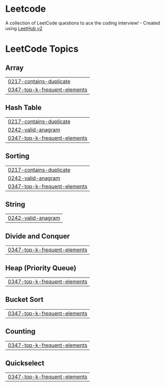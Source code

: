 # Leetcode
A collection of LeetCode questions to ace the coding interview! - Created using [LeetHub v2](https://github.com/arunbhardwaj/LeetHub-2.0)

<!---LeetCode Topics Start-->
# LeetCode Topics
## Array
|  |
| ------- |
| [0217-contains-duplicate](https://github.com/shreeya1810/Leetcode/tree/master/0217-contains-duplicate) |
| [0347-top-k-frequent-elements](https://github.com/shreeya1810/Leetcode/tree/master/0347-top-k-frequent-elements) |
## Hash Table
|  |
| ------- |
| [0217-contains-duplicate](https://github.com/shreeya1810/Leetcode/tree/master/0217-contains-duplicate) |
| [0242-valid-anagram](https://github.com/shreeya1810/Leetcode/tree/master/0242-valid-anagram) |
| [0347-top-k-frequent-elements](https://github.com/shreeya1810/Leetcode/tree/master/0347-top-k-frequent-elements) |
## Sorting
|  |
| ------- |
| [0217-contains-duplicate](https://github.com/shreeya1810/Leetcode/tree/master/0217-contains-duplicate) |
| [0242-valid-anagram](https://github.com/shreeya1810/Leetcode/tree/master/0242-valid-anagram) |
| [0347-top-k-frequent-elements](https://github.com/shreeya1810/Leetcode/tree/master/0347-top-k-frequent-elements) |
## String
|  |
| ------- |
| [0242-valid-anagram](https://github.com/shreeya1810/Leetcode/tree/master/0242-valid-anagram) |
## Divide and Conquer
|  |
| ------- |
| [0347-top-k-frequent-elements](https://github.com/shreeya1810/Leetcode/tree/master/0347-top-k-frequent-elements) |
## Heap (Priority Queue)
|  |
| ------- |
| [0347-top-k-frequent-elements](https://github.com/shreeya1810/Leetcode/tree/master/0347-top-k-frequent-elements) |
## Bucket Sort
|  |
| ------- |
| [0347-top-k-frequent-elements](https://github.com/shreeya1810/Leetcode/tree/master/0347-top-k-frequent-elements) |
## Counting
|  |
| ------- |
| [0347-top-k-frequent-elements](https://github.com/shreeya1810/Leetcode/tree/master/0347-top-k-frequent-elements) |
## Quickselect
|  |
| ------- |
| [0347-top-k-frequent-elements](https://github.com/shreeya1810/Leetcode/tree/master/0347-top-k-frequent-elements) |
<!---LeetCode Topics End-->
